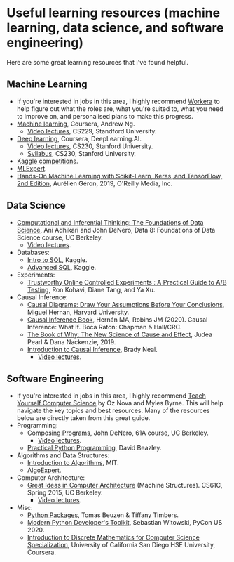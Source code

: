 # Useful learning resources (machine learning, data science, and software engineering)
Here are some great learning resources that I've found helpful.  

## Machine Learning  
- If you're interested in jobs in this area, I highly recommend [Workera](https://workera.ai/) to help figure out what the roles are, what you're suited to, what you need to improve on, and personalised plans to make this progress.  
- [Machine learning](https://www.coursera.org/learn/machine-learning), Coursera, Andrew Ng.  
  - [Video lectures](https://www.youtube.com/playlist?list=PLoROMvodv4rMiGQp3WXShtMGgzqpfVfbU), CS229, Standford University.  
- [Deep learning](https://www.coursera.org/specializations/deep-learning), Coursera, DeepLearning.AI.  
  - [Video lectures](https://www.youtube.com/playlist?list=PLoROMvodv4rOABXSygHTsbvUz4G_YQhOb), CS230, Stanford University.  
  - [Syllabus](http://cs230.stanford.edu/syllabus/), CS230, Stanford University.  
- [Kaggle competitions](https://www.kaggle.com/competitions).  
- [MLExpert](https://www.algoexpert.io/content#mle).  
- [Hands-On Machine Learning with Scikit-Learn, Keras, and TensorFlow, 2nd Edition](https://www.oreilly.com/library/view/hands-on-machine-learning/9781492032632/), Aurélien Géron, 2019, O'Reilly Media, Inc.  

## Data Science  
- [Computational and Inferential Thinking: The Foundations of Data Science](https://inferentialthinking.com/chapters/intro.html), Ani Adhikari and John DeNero, Data 8: Foundations of Data Science course, UC Berkeley.  
  - [Video lectures](https://www.youtube.com/playlist?list=PL3juAj0fqNsI4HLvMJFnZDDabxAExG0wv).  
- Databases:
  - [Intro to SQL](https://www.kaggle.com/learn/intro-to-sql), Kaggle.  
  - [Advanced SQL](https://www.kaggle.com/learn/advanced-sql), Kaggle.  
- Experiments:
  - [Trustworthy Online Controlled Experiments : A Practical Guide to A/B Testing](https://experimentguide.com/), Ron Kohavi, Diane Tang, and Ya Xu.   
- Causal Inference:
  - [Causal Diagrams: Draw Your Assumptions Before Your Conclusions](https://www.edx.org/course/causal-diagrams-draw-your-assumptions-before-your), Miguel Hernan, Harvard University.  
  - [Causal Inference Book](https://www.hsph.harvard.edu/miguel-hernan/causal-inference-book/), Hernán MA, Robins JM (2020). Causal Inference: What If. Boca Raton: Chapman & Hall/CRC.  
  - [The Book of Why: The New Science of Cause and Effect](https://www.amazon.co.uk/Book-Why-Science-Cause-Effect/dp/0141982411/ref=asc_df_0141982411/?tag=googshopuk-21&linkCode=df0&hvadid=280101927806&hvpos=&hvnetw=g&hvrand=1515808143887519158&hvpone=&hvptwo=&hvqmt=&hvdev=c&hvdvcmdl=&hvlocint=&hvlocphy=9046357&hvtargid=pla-555411478238&psc=1&th=1&psc=1), Judea Pearl & Dana Nackenzie, 2019.  
  - [Introduction to Causal Inference](https://www.bradyneal.com/causal-inference-course), Brady Neal.  
    - [Video lectures](https://www.youtube.com/playlist?list=PLoazKTcS0RzZ1SUgeOgc6SWt51gfT80N0).  

## Software Engineering  
- If you're interested in jobs in this area, I highly recommend [Teach Yourself Computer Science](https://teachyourselfcs.com/) by Oz Nova and Myles Byrne. This will help navigate the key topics and best resources. Many of the resources below are directly taken from this great guide.   
- Programming:  
  - [Composing Programs](https://composingprograms.com/), John DeNero, 61A course, UC Berkeley.  
    - [Video lectures](https://www.youtube.com/c/JohnDeNero/playlists).  
  - [Practical Python Programming](https://github.com/dabeaz-course/practical-python), David Beazley.  
- Algorithms and Data Structures:
  - [Introduction to Algorithms](https://youtube.com/playlist?list=PLUl4u3cNGP61Oq3tWYp6V_F-5jb5L2iHb), MIT.  
  - [AlgoExpert](https://www.algoexpert.io/).  
- Computer Architecture:
  - [Great Ideas in Computer Architecture](https://inst.eecs.berkeley.edu//~cs61c/sp15/) (Machine Structures). CS61C, Spring 2015, UC Berkeley.  
    - [Video lectures](https://www.youtube.com/playlist?list=PLhMnuBfGeCDM8pXLpqib90mDFJI-e1lpk).  
- Misc:
  - [Python Packages](https://py-pkgs.org/), Tomas Beuzen & Tiffany Timbers.  
  - [Modern Python Developer's Toolkit](https://youtu.be/WkUBx3g2QfQ), Sebastian Witowski, PyCon US 2020.  
  - [Introduction to Discrete Mathematics for Computer Science Specialization](https://www.coursera.org/specializations/discrete-mathematics), University of California San Diego HSE University, Coursera.  
  
